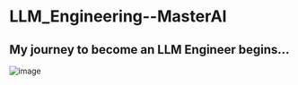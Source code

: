 # LLM_Engineering--MasterAI
## My journey to become an LLM Engineer begins...
![image](https://github.com/GAYATRI-SIVANI-SUSARLA/LLM_Engineering--MasterAI/blob/main/voyage.jpg)

